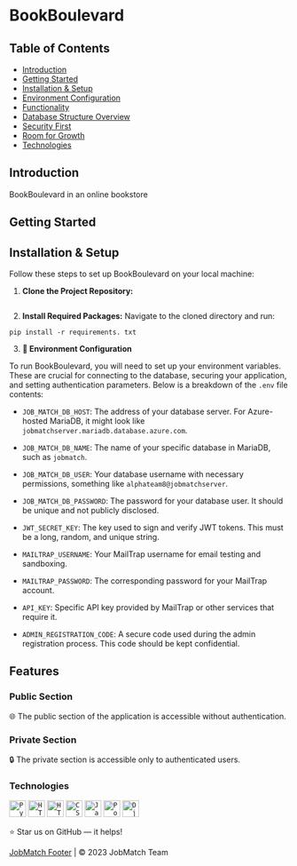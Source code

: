 # BookBoulevard

## Table of Contents
- [Introduction](#introduction)
- [Getting Started](#getting-started)
- [Installation & Setup](#installation--setup)
- [Environment Configuration](#environment-configuration)
- [Functionality](#functionality)
- [Database Structure Overview](#database-structure-overview)
- [Security First](#security-first)
- [Room for Growth](#room-for-growth)
- [Technologies](#technologies)

## Introduction
BookBoulevard in an online bookstore 


## Getting Started

## Installation & Setup

Follow these steps to set up BookBoulevard on your local machine:

1. **Clone the Project Repository:**

```

```
2. **Install Required Packages:**
Navigate to the cloned directory and run:

```
pip install -r requirements. txt
```



3. **💾 Environment Configuration**

To run BookBoulevard, you will need to set up your environment variables. These are crucial for connecting to the database, securing your application, and setting authentication parameters. Below is a breakdown of the `.env` file contents:

- `JOB_MATCH_DB_HOST`: The address of your database server. For Azure-hosted MariaDB, it might look like `jobmatchserver.mariadb.database.azure.com`.

- `JOB_MATCH_DB_NAME`: The name of your specific database in MariaDB, such as `jobmatch`.

- `JOB_MATCH_DB_USER`: Your database username with necessary permissions, something like `alphateam8@jobmatchserver`.

- `JOB_MATCH_DB_PASSWORD`: The password for your database user. It should be unique and not publicly disclosed.

- `JWT_SECRET_KEY`: The key used to sign and verify JWT tokens. This must be a long, random, and unique string.

- `MAILTRAP_USERNAME`: Your MailTrap username for email testing and sandboxing.

- `MAILTRAP_PASSWORD`: The corresponding password for your MailTrap account.

- `API_KEY`: Specific API key provided by MailTrap or other services that require it.

- `ADMIN_REGISTRATION_CODE`: A secure code used during the admin registration process. This code should be kept confidential.


## Features

### Public Section
🌐 The public section of the application is accessible without authentication.

### Private Section
🔒 The private section is accessible only to authenticated users.

#### 

#### 


#### 



  
### Technologies
<div align="left">
	<code><img width="30" src="https://user-images.githubusercontent.com/25181517/183423507-c056a6f9-1ba8-4312-a350-19bcbc5a8697.png" alt="Python" title="Python"/></code>
    <code><img width="30" src="https://user-images.githubusercontent.com/25181517/192107854-765620d7-f909-4953-a6da-36e1ef69eea6.png" alt="HTTP" title="HTTP"/></code>
	<code><img width="30" src="https://user-images.githubusercontent.com/25181517/192158954-f88b5814-d510-4564-b285-dff7d6400dad.png" alt="HTML" title="HTML"/></code>
	<code><img width="30" src="https://user-images.githubusercontent.com/25181517/183898674-75a4a1b1-f960-4ea9-abcb-637170a00a75.png" alt="CSS" title="CSS"/></code>
	<code><img width="30" src="https://user-images.githubusercontent.com/25181517/117447155-6a868a00-af3d-11eb-9cfe-245df15c9f3f.png" alt="JavaScript" title="JavaScript"/></code>
	<code><img width="30" src="[https://github.com/marwin1991/profile-technology-icons/assets/136815194/3c698a4f-84e4-4849-a900-476b14311634](https://www.vectorlogo.zone/logos/postgresql/postgresql-ar21.svg)" alt="PostgreSQL" title="PostgreSQL"/></code>
  	<code><img width="30" src="[https://cdn.worldvectorlogo.com/logos/fastapi.svg](https://static.djangoproject.com/img/logos/django-logo-positive.png)" alt="Django" title="Django"/></code>
</div>



⭐ Star us on GitHub — it helps!

[JobMatch Footer](#) | © 2023 JobMatch Team
